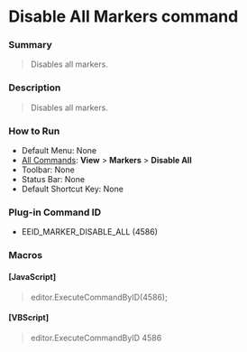 # Disable All Markers command

### Summary

> Disables all markers.

### Description

> Disables all markers.

### How to Run

- Default Menu: None
- [All Commands](../tools/all_commands): **View** \> **Markers**
\> **Disable All**
- Toolbar: None
- Status Bar: None
- Default Shortcut Key: None

### Plug-in Command ID

- EEID\_MARKER\_DISABLE\_ALL (4586)

### Macros

#### \[JavaScript\]

> editor.ExecuteCommandByID(4586);

#### \[VBScript\]

> editor.ExecuteCommandByID 4586